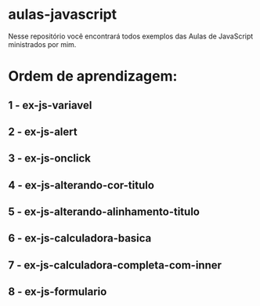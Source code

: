 # aulas-javascript
Nesse repositório você encontrará todos exemplos das Aulas de JavaScript ministrados por mim.

# Ordem de aprendizagem:

## 1 - ex-js-variavel

## 2 - ex-js-alert

## 3 - ex-js-onclick

## 4 - ex-js-alterando-cor-titulo

## 5 - ex-js-alterando-alinhamento-titulo

## 6 - ex-js-calculadora-basica

## 7 - ex-js-calculadora-completa-com-inner

## 8 - ex-js-formulario
